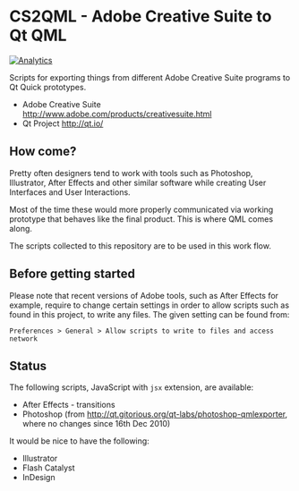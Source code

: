 # CS2QML - Adobe Creative Suite to Qt QML

[![Analytics](https://ga-beacon.appspot.com/UA-2643697-15/creative-suite-to-qml/index?flat)](https://github.com/igrigorik/ga-beacon)

Scripts for exporting things from different Adobe Creative Suite programs to Qt Quick prototypes.

* Adobe Creative Suite http://www.adobe.com/products/creativesuite.html
* Qt Project http://qt.io/

## How come?

Pretty often designers tend to work with tools such as Photoshop, Illustrator,
After Effects and other similar software while creating User Interfaces and User Interactions.

Most of the time these would more properly communicated via working prototype that behaves
like the final product. This is where QML comes along.

The scripts collected to this repository are to be used in this work flow.

## Before getting started

Please note that recent versions of Adobe tools, such as After Effects for example,
require to change certain settings in order to allow scripts such as found in this project,
to write any files. The given setting can be found from:

```
Preferences > General > Allow scripts to write to files and access network
```

## Status

The following scripts, JavaScript with `jsx` extension, are available:

* After Effects - transitions
* Photoshop (from http://qt.gitorious.org/qt-labs/photoshop-qmlexporter, where no changes since 16th Dec 2010)

It would be nice to have the following:

* Illustrator
* Flash Catalyst
* InDesign
